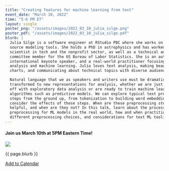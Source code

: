 ```yaml
---
title: "Creating features for machine learning from text"
event_date: "March 10, 2022"
time: "5-6 PM ET"
layout: single
poster_png: "/assets/images/2022_03_10_julia_silge.png"
poster_pdf: "/assets/images/2022_03_10_julia_silge.pdf"
blurb: |
  Julia Silge is a software engineer at RStudio PBC where she works on open
  source modeling tools. She holds a PhD in astrophysics and has worked as a data
  scientist in tech and the nonprofit sector, as well as a technical advisory
  committee member for the US Bureau of Labor Statistics. She is an author, an
  international keynote speaker, and a real-world practitioner focusing on data
  analysis and machine learning. Julia loves text analysis, making beautiful
  charts, and communicating about technical topics with diverse audiences.<br><br>

  Natural language that we as speakers and writers use must be dramatically
  transformed to new representations for analysis, whether we are just starting
  off with exploratory data analysis or are ready to train machine learning
  algorithms such as predictive models. We can explore typical text preprocessing
  steps from the ground up, from tokenization to building word embeddings, and
  consider the effects of these steps. When are these preprocessing steps
  helpful, and when are they not? In this talk, learn about the process of text
  preprocessing for ML models in the real world, how and when practitioners use
  different preprocessing choices, and considerations for text ML tooling. 
---
```


#### Join us March 10th at 5PM Eastern Time!

<a href="{{ page.poster_png }}" alt="">
<img src="{{ page.poster_png }}">
</a>

<p>{{ page.blurb }}</p>

<a title="Add to Calendar" class="addeventatc" data-id="za11840461" href="https://www.addevent.com/event/za11840461" target="_blank" rel="nofollow">Add to Calendar</a>
	<script type="text/javascript" src="https://cdn.addevent.com/libs/atc/1.6.1/atc.min.js" async defer></script>

